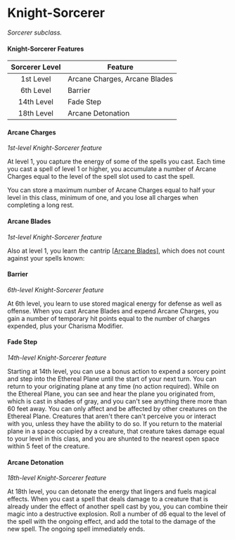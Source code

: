 # Knight-Sorcerer

*Sorcerer subclass.*

#### Knight-Sorcerer Features

| Sorcerer Level | Feature                       |
| :------------: | ----------------------------- |
|    1st Level   | Arcane Charges, Arcane Blades |
|    6th Level   | Barrier                       |
|   14th Level   | Fade Step                     |
|   18th Level   | Arcane Detonation             |

#### Arcane Charges

*1st-level Knight-Sorcerer feature*

At level 1, you capture the energy of some of the spells you cast. Each time you cast a spell of level 1 or higher, you accumulate a number of Arcane Charges equal to the level of the spell slot used to cast the spell.

You can store a maximum number of Arcane Charges equal to half your level in this class, minimum of one, and you lose all charges when completing a long rest.

#### Arcane Blades

*1st-level Knight-Sorcerer feature*

Also at level 1, you learn the cantrip [[Arcane Blades]](<Magic/Spells/Arcane Blades.md>), which does not count against your spells known:

#### Barrier

*6th-level Knight-Sorcerer feature*

At 6th level, you learn to use stored magical energy for defense as well as offense. When you cast Arcane Blades and expend Arcane Charges, you gain a number of temporary hit points equal to the number of charges expended, plus your Charisma Modifier.

#### Fade Step

*14th-level Knight-Sorcerer feature*

Starting at 14th level, you can use a bonus action to expend a sorcery point and step into the Ethereal Plane until the start of your next turn. You can return to your originating plane at any time (no action required). While on the Ethereal Plane, you can see and hear the plane you originated from, which is cast in shades of gray, and you can't see anything there more than 60 feet away. You can only affect and be affected by other creatures on the Ethereal Plane. Creatures that aren't there can't perceive you or interact with you, unless they have the ability to do so. If you return to the material plane in a space occupied by a creature, that creature takes damage equal to your level in this class, and you are shunted to the nearest open space within 5 feet of the creature.

#### Arcane Detonation

*18th-level Knight-Sorcerer feature*

At 18th level, you can detonate the energy that lingers and fuels magical effects. When you cast a spell that deals damage to a creature that is already under the effect of another spell cast by you, you can combine their magic into a destructive explosion. Roll a number of d6 equal to the level of the spell with the ongoing effect, and add the total to the damage of the new spell. The ongoing spell immediately ends.
